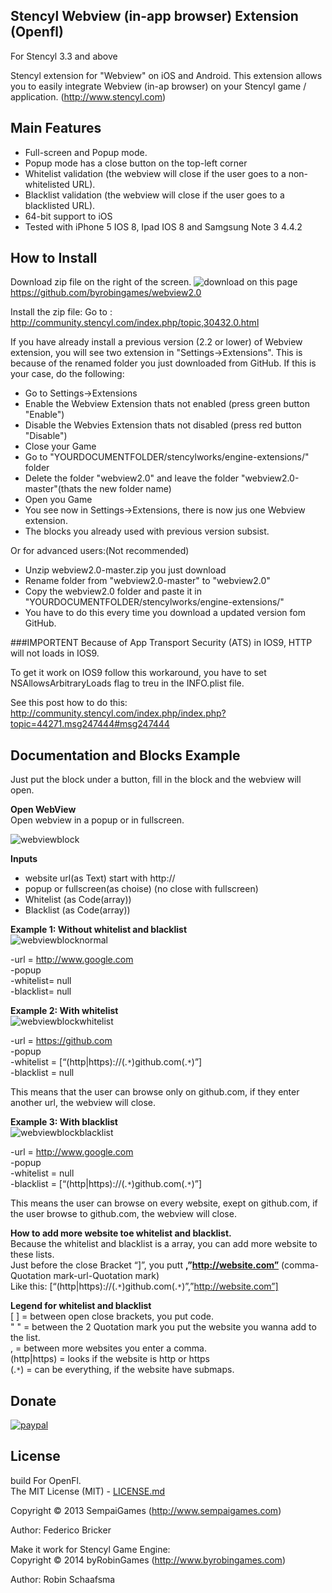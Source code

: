 ## Stencyl Webview (in-app browser) Extension (Openfl)

For Stencyl 3.3 and above

Stencyl extension for "Webview" on iOS and Android. This extension allows you to easily integrate Webview (in-ap browser) on your Stencyl game / application. (http://www.stencyl.com)

## Main Features

- Full-screen and Popup mode.
- Popup mode has a close button on the top-left corner
- Whitelist validation (the webview will close if the user goes to a non-whitelisted URL).
- Blacklist validation (the webview will close if the user goes to a blacklisted URL).
- 64-bit support to iOS
- Tested with iPhone 5 IOS 8, Ipad IOS 8 and Samgsung Note 3 4.4.2


## How to Install
Download zip file on the right of the screen. ![download](http://www.byrobingames.com/stencyl/heyzap/download.png) on this page https://github.com/byrobingames/webview2.0<br />

Install the zip file: Go to : http://community.stencyl.com/index.php/topic,30432.0.html

If you have already install a previous version (2.2 or lower) of Webview extension, you will see two extension in "Settings->Extensions". This is because of the renamed folder you just downloaded from GitHub.
If this is your case, do the following:
- Go to Settings->Extensions
- Enable the Webview Extension thats not enabled (press green button "Enable")
- Disable the Webvies Extension thats not disabled (press red button "Disable")
- Close your Game
- Go to "YOURDOCUMENTFOLDER/stencylworks/engine-extensions/" folder
- Delete the folder "webview2.0" and leave the folder "webview2.0-master"(thats the new folder name)
- Open you Game
- You see now in Settings->Extensions, there is now jus one Webview extension.
- The blocks you already used with previous version subsist.

Or for advanced users:(Not recommended)
- Unzip webview2.0-master.zip you just download
- Rename folder from "webview2.0-master" to "webview2.0"
- Copy the webview2.0 folder and paste it in "YOURDOCUMENTFOLDER/stencylworks/engine-extensions/"
- You have to do this every time you download a updated version fom GitHub.
 

###IMPORTENT
Because of App Transport Security (ATS) in IOS9, HTTP will not loads in IOS9.

To get it work on IOS9 follow this workaround, you have to set NSAllowsArbitraryLoads flag to treu in the INFO.plist file.

See this post how to do this:
http://community.stencyl.com/index.php/index.php?topic=44271.msg247444#msg247444
 
## Documentation and Blocks Example

Just put the block under a  button, fill in the block and the webview will open.

**Open WebView**<br/>
Open webview in a popup or in fullscreen.

![webviewblock](http://www.byrobin.nl/stencyl/webview/webviewblock.png)

**Inputs**<br/>
- website url(as Text) start with http://<br/>
- popup or fullscreen(as choise) (no close with fullscreen)<br/>
- Whitelist (as Code(array))<br/>
- Blacklist (as Code(array))<br/>

**Example 1: Without whitelist and blacklist**<br/>
![webviewblocknormal](http://www.byrobin.nl/stencyl/webview/webviewblocknormal.png)<br/>

-url = http://www.google.com<br/>
-popup<br/>
-whitelist= null<br/>
-blacklist= null

**Example 2: With whitelist**<br/>
![webviewblockwhitelist](http://www.byrobin.nl/stencyl/webview/webviewblockwhitelist.png)

-url = https://github.com<br/>
-popup<br/>
-whitelist = [“(http|https)://(.`*`)github.com(.`*`)”]<br/>
-blacklist = null<br/>

This means that the user can browse only on github.com, if they enter another url, the webview will close.

**Example 3: With blacklist**<br/>
![webviewblockblacklist](http://www.byrobin.nl/stencyl/webview/webviewblockblacklist.png)

-url = http://www.google.com<br/>
-popup<br/>
-whitelist = null<br/>
-blacklist = [“(http|https)://(.`*`)github.com(.`*`)”]<br/>

This means the user can browse on every website, exept on github.com, if the user browse to github.com, the webview will close.

**How to add more website toe whitelist and blacklist.**<br/>
Because the whitelist and blacklist is a array, you can add more website to these lists.<br/>
Just before the close Bracket “]”, you putt **,”http://website.com”** (comma-Quotation mark-url-Quotation mark)<br/>
Like this: [“(http|https)://(.`*`)github.com(.`*`)”,”http://website.com”] 

**Legend for whitelist and blacklist**<br/>
[ ] = between open close brackets, you put code.<br/>
" " = between the 2 Quotation mark you put the website you wanna add to the list.<br/>
, = between more websites you enter a comma.<br/>
(http|https) = looks if the website is http or https<br/>
(.`*`) = can be everything,  if  the website have submaps.<br/>

## Donate

[![paypal](https://www.paypalobjects.com/en_US/i/btn/btn_donateCC_LG.gif)](https://www.paypal.com/cgi-bin/webscr?cmd=_s-xclick&hosted_button_id=HKLGFCAGKBMFL)<br />

## License

build For OpenFl.<br/>
The MIT License (MIT) - [LICENSE.md](LICENSE.md)

Copyright &copy; 2013 SempaiGames (http://www.sempaigames.com)

Author: Federico Bricker

Make it work for Stencyl Game Engine:<br/>
Copyright © 2014 byRobinGames (http://www.byrobingames.com)

Author: Robin Schaafsma
